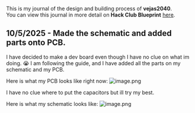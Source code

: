 <!--
  ===================    !!READ THIS NOTICE!!   ====================
  DO NOT edit this file manually. Your changes WILL BE OVERWRITTEN!
  This journal is auto generated and updated by Hack Club Blueprint.
  To edit this file, please edit your journal entries on Blueprint.
  ==================================================================
-->

This is my journal of the design and building process of **vejas2040**.  
You can view this journal in more detail on **Hack Club Blueprint** [here](https://blueprint.hackclub.com/projects/191).


## 10/5/2025 - Made the schematic and added parts onto PCB.  

I have decided to make a dev board even though I have no clue on what im doing. :sob: 
I am following the guide, and I have added all the parts on my schematic and my PCB.

Here is what my PCB looks like right now:
![image.png](https://blueprint.hackclub.com/user-attachments/blobs/redirect/eyJfcmFpbHMiOnsiZGF0YSI6NTAzLCJwdXIiOiJibG9iX2lkIn19--2beecd9578ff8b92b24b3856cb8653028bda6bac/image.png)

I have no clue where to put the capacitors but ill try my best.

Here is what my schematic looks like:
![image.png](https://blueprint.hackclub.com/user-attachments/blobs/redirect/eyJfcmFpbHMiOnsiZGF0YSI6NTA0LCJwdXIiOiJibG9iX2lkIn19--91f7356ebfb16e03f2c955f2e9dffba65d22603d/image.png)

  

